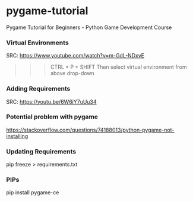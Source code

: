 # pygame-tutorial
Pygame Tutorial for Beginners - Python Game Development Course

### Virtual Environments
SRC: https://www.youtube.com/watch?v=m-GdL-NDxvE
>>> CTRL + P + SHIFT 
Then select virtual environment from above drop-down

### Adding Requirements
SRC: https://youtu.be/6W6iY7uUu34


### Potential problem with pygame
https://stackoverflow.com/questions/74188013/python-pygame-not-installing


### Updating Requirements
pip freeze > requirements.txt

### PIPs
pip install pygame-ce 
